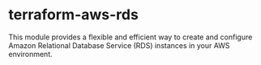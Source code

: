 # terraform-aws-rds
This module provides a flexible and efficient way to create and configure Amazon Relational Database Service (RDS) instances in your AWS environment. 
